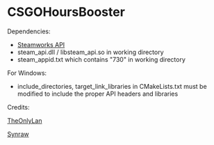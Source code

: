 # CSGOHoursBooster

Dependencies:
* [Steamworks API](https://partner.steamgames.com/)
* steam_api.dll / libsteam_api.so in working directory
* steam_appid.txt which contains "730" in working directory

For Windows:
* include_directories, target_link_libraries in CMakeLists.txt must be modified to include the proper API headers and libraries

Credits:

[TheOnlyLan](http://www.unknowncheats.me/forum/counterstrike-global-offensive/199763-using-steamworks-dick-look-main-menu.html)

[Synraw](https://www.unknowncheats.me/forum/counterstrike-global-offensive/189169-main-menu-meme-people-dick-huge.html)
